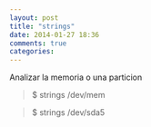 ```yaml
---
layout: post
title: "strings"
date: 2014-01-27 18:36
comments: true
categories: 
---
```

Analizar la memoria o una particion 

>$ strings /dev/mem 

>$ strings /dev/sda5

